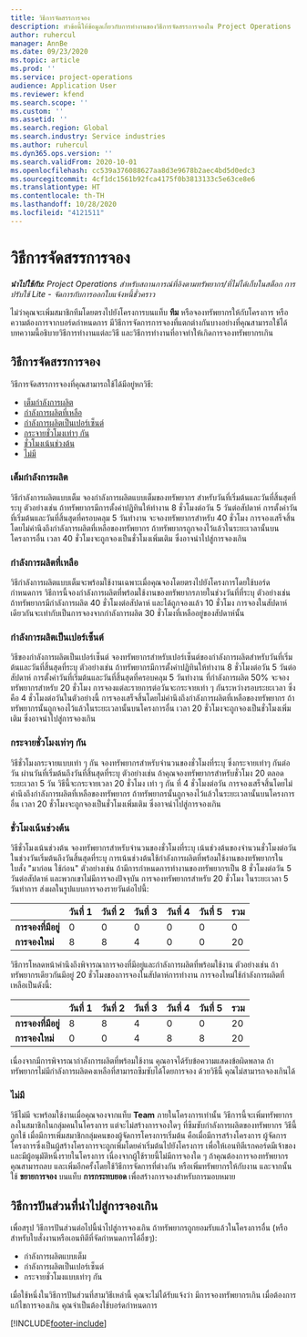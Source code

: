 ```yaml
---
title: วิธีการจัดสรรการจอง
description: หัวข้อนี้ให้ข้อมูลเกี่ยวกับการทำงานของวิธีการจัดสรรการจองใน Project Operations
author: ruhercul
manager: AnnBe
ms.date: 09/23/2020
ms.topic: article
ms.prod: ''
ms.service: project-operations
audience: Application User
ms.reviewer: kfend
ms.search.scope: ''
ms.custom: ''
ms.assetid: ''
ms.search.region: Global
ms.search.industry: Service industries
ms.author: ruhercul
ms.dyn365.ops.version: ''
ms.search.validFrom: 2020-10-01
ms.openlocfilehash: cc539a376088627aa8d3e9678b2aec4bd5d0edc3
ms.sourcegitcommit: 4cf1dc1561b92fca4175f0b3813133c5e63ce8e6
ms.translationtype: HT
ms.contentlocale: th-TH
ms.lasthandoff: 10/28/2020
ms.locfileid: "4121511"
---
```

# <a name="booking-allocation-methods"></a>วิธีการจัดสรรการจอง

_**นำไปใช้กับ:** Project Operations สำหรับสถานการณ์ที่อิงตามทรัพยากร/ที่ไม่ได้เก็บในสต็อก การปรับใช้ Lite - จัดการกับการออกใบแจ้งหนี้ชั่วคราว_

ไม่ว่าคุณจะเพิ่มสมาชิกทีมโดยตรงไปยังโครงการบนแท็บ **ทีม** หรือจองทรัพยากรให้กับโครงการ หรือความต้องการจากบอร์ดกำหนดการ มีวิธีการจัดการการจองที่แตกต่างกันบางอย่างที่คุณสามารถใช้ได้ บทความนี้อธิบายวิธีการทำงานแต่ละวิธี และวิธีการทำงานที่อาจทำให้เกิดการจองทรัพยากรเกิน

## <a name="booking-allocation-methods"></a>วิธีการจัดสรรการจอง

วิธีการจัดสรรการจองที่คุณสามารถใช้ได้มีอยู่หกวิธี:

- [เต็มกำลังการผลิต](#full)
- [กำลังการผลิตที่เหลือ](#remaining)
- [กำลังการผลิตเป็นเปอร์เซ็นต์](#percentage)
- [กระจายชั่วโมงเท่าๆ กัน](#evenly)
- [ชั่วโมงเน้นช่วงต้น](#front)
- [ไม่มี](#none)

### <a name="full-capacity"></a><a name="full"></a>เต็มกำลังการผลิต 
วิธีกำลังการผลิตแบบเต็ม จองกำลังการผลิตแบบเต็มของทรัพยากร สำหรับวันที่เริ่มต้นและวันที่สิ้นสุดที่ระบุ ตัวอย่างเช่น ถ้าทรัพยากรมีการตั้งค่าปฏิทินให้ทำงาน 8 ชั่วโมงต่อวัน 5 วันต่อสัปดาห์ การตั้งค่าวันที่เริ่มต้นและวันที่สิ้นสุดที่ครอบคลุม 5 วันทำงาน จะจองทรัพยากรสำหรับ 40 ชั่วโมง การจองเสร็จสิ้นโดยไม่คำนึงถึงกำลังการผลิตที่เหลือของทรัพยากร ถ้าทรัพยากรถูกจองไว้แล้วในระยะเวลานั้นบนโครงการอื่น เวลา 40 ชั่วโมงจะถูกจองเป็นชั่วโมงเพิ่มเติม ซึ่งอาจนำไปสู่การจองเกิน

### <a name="remaining-capacity"></a><a name="remaining"></a>กำลังการผลิตที่เหลือ
วิธีกำลังการผลิตแบบเต็มจะพร้อมใช้งานเฉพาะเมื่อคุณจองโดยตรงไปยังโครงการโดยใช้บอร์ดกำหนดการ วิธีการนี้จองกำลังการผลิตที่พร้อมใช้งานของทรัพยากรภายในช่วงวันที่ที่ระบุ ตัวอย่างเช่น ถ้าทรัพยากรมีกำลังการผลิต 40 ชั่วโมงต่อสัปดาห์ และได้ถูกจองแล้ว 10 ชั่วโมง การจองในสัปดาห์เดียวกันจะเท่ากับเป็นการจองจากกำลังการผลิต 30 ชั่วโมงที่เหลืออยู่ของสัปดาห์นั้น

### <a name="percentage-capacity"></a><a name="percentage"></a>กำลังการผลิตเป็นเปอร์เซ็นต์
วิธีของกำลังการผลิตเป็นเปอร์เซ็นต์ จองทรัพยากรสำหรับเปอร์เซ็นต์ของกำลังการผลิตสำหรับวันที่เริ่มต้นและวันที่สิ้นสุดที่ระบุ ตัวอย่างเช่น ถ้าทรัพยากรมีการตั้งค่าปฏิทินให้ทำงาน 8 ชั่วโมงต่อวัน 5 วันต่อสัปดาห์ การตั้งค่าวันที่เริ่มต้นและวันที่สิ้นสุดที่ครอบคลุม 5 วันทำงาน ที่กำลังการผลิต 50% จะจองทรัพยากรสำหรับ 20 ชั่วโมง การจองแต่ละรายการต่อวันจะกระจายเท่า ๆ กันระหว่างรอบระยะเวลา ซึ่งคือ 4 ชั่วโมงต่อวันในตัวอย่างนี้ การจองเสร็จสิ้นโดยไม่คำนึงถึงกำลังการผลิตที่เหลือของทรัพยากร ถ้าทรัพยากรนั้นถูกจองไว้แล้วในระยะเวลานั้นบนโครงการอื่น เวลา 20 ชั่วโมงจะถูกจองเป็นชั่วโมงเพิ่มเติม ซึ่งอาจนำไปสู่การจองเกิน

### <a name="evenly-distribute-hours"></a><a name="evenly"></a>กระจายชั่วโมงเท่าๆ กัน
วิธีชั่วโมงกระจายแบบเท่า ๆ กัน จองทรัพยากรสำหรับจำนวนของชั่วโมงที่ระบุ ซึ่งกระจายเท่าๆ กันต่อวัน ผ่านวันที่เริ่มต้นถึงวันที่สิ้นสุดที่ระบุ ตัวอย่างเช่น ถ้าคุณจองทรัพยากรสำหรับชั่วโมง 20 ตลอดระยะเวลา 5 วัน วิธีนี้จะกระจายเวลา 20 ชั่วโมง เท่า ๆ กัน ที่ 4 ชั่วโมงต่อวัน การจองเสร็จสิ้นโดยไม่คำนึงถึงกำลังการผลิตที่เหลือของทรัพยากร ถ้าทรัพยากรนั้นถูกจองไว้แล้วในระยะเวลานั้นบนโครงการอื่น เวลา 20 ชั่วโมงจะถูกจองเป็นชั่วโมงเพิ่มเติม ซึ่งอาจนำไปสู่การจองเกิน

### <a name="front-load-hours"></a><a name="front"></a>ชั่วโมงเน้นช่วงต้น
วิธีชั่วโมงเน้นช่วงต้น จองทรัพยากรสำหรับจำนวนของชั่วโมงที่ระบุ เน้นช่วงต้นของจำนวนชั่วโมงต่อวัน ในช่วงวันเริ่มต้นถึงวันสิ้นสุดที่ระบุ การเน้นช่วงต้นใช้กำลังการผลิตที่พร้อมใช้งานของทรัพยากรในใบสั่ง "มาก่อน ใช้ก่อน" ตัวอย่างเช่น ถ้ามีการกำหนดการทำงานของทรัพยากรเป็น 8 ชั่วโมงต่อวัน 5 วันต่อสัปดาห์ และพวกเขาไม่มีการจองปัจจุบัน การจองทรัพยากรสำหรับ 20 ชั่วโมง ในระยะเวลา 5 วันทำการ ส่งผลในรูปแบบการจองรายวันต่อไปนี้: 

|                           |    วันที่ 1    |    วันที่ 2    |    วันที่ 3    |    วันที่ 4    |    วันที่ 5    |    รวม    |
|---------------------------|-------------|-------------|-------------|-------------|-------------|-------------|
|    **การจองที่มีอยู่**    |    0        |    0        |    0        |    0        |    0        |    0        |
|    **การจองใหม่**          |    8        |    8        |    4        |    0        |    0        |    20       |

วิธีการโหลดหน้าคำนึงถึงพิจารณาการจองที่มีอยู่และกำลังการผลิตที่พร้อมใช้งาน ตัวอย่างเช่น ถ้าทรัพยากรเดียวกันมีอยู่ 20 ชั่วโมงของการจองในสัปดาห์การทำงาน การจองใหม่ใช้กำลังการผลิตที่เหลือเป็นดังนี้:

|                     | วันที่ 1 | วันที่ 2 | วันที่ 3 | วันที่ 4 | วันที่ 5 | รวม |
|---------------------|-------|-------|-------|-------|-------|-------|
| **การจองที่มีอยู่** | 8     | 8     | 4     | 0     | 0     | 20    |
| **การจองใหม่**       | 0     | 0     | 4     | 8     | 8     | 20    |

เนื่องจากมีการพิจารณากำลังการผลิตที่พร้อมใช้งาน คุณอาจได้รับข้อความแสดงข้อผิดพลาด ถ้าทรัพยากรไม่มีกำลังการผลิตคงเหลือที่สามารถซึมซับได้โดยการจอง ด้วยวิธีนี้ คุณไม่สามารถจองเกินได้

### <a name="none"></a><a name="none"></a>ไม่มี
วิธีไม่มี จะพร้อมใช้งานเมื่อคุณจองจากแท็บ **Team** ภายในโครงการเท่านั้น วิธีการนี้จะเพิ่มทรัพยากรลงในสมาชิกในกลุ่มคนในโครงการ แต่จะไม่สร้างการจองใดๆ ที่ซึมซับกำลังการผลิตของทรัพยากร วิธีนี้ถูกใช้ เมื่อมีการเพิ่มสมาชิกกลุ่มคนของผู้จัดการโครงการเริ่มต้น คือเมื่อมีการสร้างโครงการ ผู้จัดการโครงการซึ่งเป็นผู้สร้างโครงการจะถูกเพิ่มโดยค่าเริ่มต้นไปยังโครงการ เพื่อให้เอนทิตีเรกคอร์ดมีเจ้าของ และมีผู้อนุมัติหนึ่งรายในโครงการ เนื่องจากผู้ใช้รายนี้ไม่มีการจองใด ๆ ถ้าคุณต้องการจองทรัพยากร คุณสามารถลบ และเพิ่มอีกครั้งโดยใช้วิธีการจัดการที่ต่างกัน หรือเพิ่มทรัพยากรให้กับงาน และจากนั้นใช้ **ขยายการจอง** บนแท็บ **การกระทบยอด** เพื่อสร้างการจองสำหรับการมอบหมาย

## <a name="allocation-methods-that-lead-to-overbooking"></a>วิธีการปันส่วนที่นำไปสู่การจองเกิน
เพื่อสรุป วิธีการปันส่วนต่อไปนี้นำไปสู่การจองเกิน ถ้าทรัพยากรถูกยอมรับแล้วในโครงการอื่น (หรือสำหรับใบสั่งงานหรือเอนทิตีที่จัดกำหนดการได้อื่ชๆ):

- กำลังการผลิตแบบเต็ม
- กำลังการผลิตเป็นเปอร์เซ็นต์
- กระจายชั่วโมงแบบเท่าๆ กัน

เมื่อใช้หนึ่งในวิธีการปันส่วนที่สามวิธีเหล่านี้ คุณจะไม่ได้รับแจ้งว่า มีการจองทรัพยากรเกิน เมื่อต้องการแก้ไขการจองเกิน คุณจำเป็นต้องใช้บอร์ดกำหนดการ


[!INCLUDE[footer-include](../includes/footer-banner.md)]